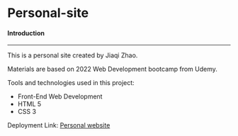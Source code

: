 # Personal-site

#### Introduction 
***
This is a personal site created by Jiaqi Zhao.

Materials are based on 2022 Web Development bootcamp from Udemy. 

Tools and technologies used in this project: 
* Front-End Web Development
* HTML 5
* CSS 3

Deployment Link: [Personal website](https://jackiezzz24.github.io/Personal-site/)
